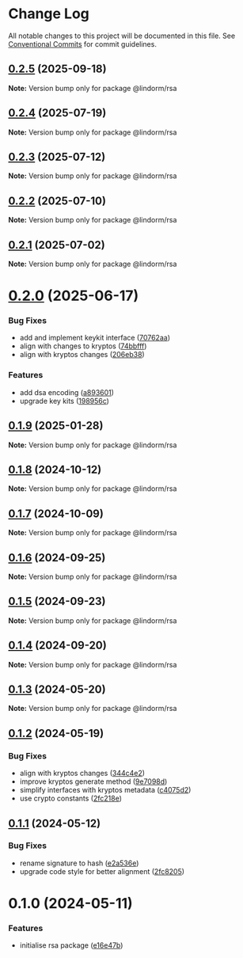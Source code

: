 # Change Log

All notable changes to this project will be documented in this file.
See [Conventional Commits](https://conventionalcommits.org) for commit guidelines.

## [0.2.5](https://github.com/lindorm-io/monorepo/compare/@lindorm/rsa@0.2.4...@lindorm/rsa@0.2.5) (2025-09-18)

**Note:** Version bump only for package @lindorm/rsa

## [0.2.4](https://github.com/lindorm-io/monorepo/compare/@lindorm/rsa@0.2.3...@lindorm/rsa@0.2.4) (2025-07-19)

**Note:** Version bump only for package @lindorm/rsa

## [0.2.3](https://github.com/lindorm-io/monorepo/compare/@lindorm/rsa@0.2.2...@lindorm/rsa@0.2.3) (2025-07-12)

**Note:** Version bump only for package @lindorm/rsa

## [0.2.2](https://github.com/lindorm-io/monorepo/compare/@lindorm/rsa@0.2.1...@lindorm/rsa@0.2.2) (2025-07-10)

**Note:** Version bump only for package @lindorm/rsa

## [0.2.1](https://github.com/lindorm-io/monorepo/compare/@lindorm/rsa@0.2.0...@lindorm/rsa@0.2.1) (2025-07-02)

**Note:** Version bump only for package @lindorm/rsa

# [0.2.0](https://github.com/lindorm-io/monorepo/compare/@lindorm/rsa@0.1.9...@lindorm/rsa@0.2.0) (2025-06-17)

### Bug Fixes

- add and implement keykit interface ([70762aa](https://github.com/lindorm-io/monorepo/commit/70762aaca51c9fe904121b69b4bc072cdd89c8a2))
- align with changes to kryptos ([74bbfff](https://github.com/lindorm-io/monorepo/commit/74bbfff6fb50504dc70327f7de3fd6d4b45cb65a))
- align with kryptos changes ([206eb38](https://github.com/lindorm-io/monorepo/commit/206eb38ae2a03b14973e706035c87a953cc753af))

### Features

- add dsa encoding ([a893601](https://github.com/lindorm-io/monorepo/commit/a8936015a9408733445cdbda8d8b70d633a2330a))
- upgrade key kits ([198956c](https://github.com/lindorm-io/monorepo/commit/198956c5fa276ae192af22cb204b3c2158c74339))

## [0.1.9](https://github.com/lindorm-io/monorepo/compare/@lindorm/rsa@0.1.8...@lindorm/rsa@0.1.9) (2025-01-28)

**Note:** Version bump only for package @lindorm/rsa

## [0.1.8](https://github.com/lindorm-io/monorepo/compare/@lindorm/rsa@0.1.7...@lindorm/rsa@0.1.8) (2024-10-12)

**Note:** Version bump only for package @lindorm/rsa

## [0.1.7](https://github.com/lindorm-io/monorepo/compare/@lindorm/rsa@0.1.6...@lindorm/rsa@0.1.7) (2024-10-09)

**Note:** Version bump only for package @lindorm/rsa

## [0.1.6](https://github.com/lindorm-io/monorepo/compare/@lindorm/rsa@0.1.5...@lindorm/rsa@0.1.6) (2024-09-25)

**Note:** Version bump only for package @lindorm/rsa

## [0.1.5](https://github.com/lindorm-io/monorepo/compare/@lindorm/rsa@0.1.4...@lindorm/rsa@0.1.5) (2024-09-23)

**Note:** Version bump only for package @lindorm/rsa

## [0.1.4](https://github.com/lindorm-io/monorepo/compare/@lindorm/rsa@0.1.3...@lindorm/rsa@0.1.4) (2024-09-20)

**Note:** Version bump only for package @lindorm/rsa

## [0.1.3](https://github.com/lindorm-io/monorepo/compare/@lindorm/rsa@0.1.2...@lindorm/rsa@0.1.3) (2024-05-20)

**Note:** Version bump only for package @lindorm/rsa

## [0.1.2](https://github.com/lindorm-io/monorepo/compare/@lindorm/rsa@0.1.1...@lindorm/rsa@0.1.2) (2024-05-19)

### Bug Fixes

- align with kryptos changes ([344c4e2](https://github.com/lindorm-io/monorepo/commit/344c4e2fad07e66c91f7e0820bfc929c1f8ffcab))
- improve kryptos generate method ([9e7098d](https://github.com/lindorm-io/monorepo/commit/9e7098d4b219b11140e28e554ffd573204772249))
- simplify interfaces with kryptos metadata ([c4075d2](https://github.com/lindorm-io/monorepo/commit/c4075d2e133c2fe0a1fafa548da68db34b3407c6))
- use crypto constants ([2fc218e](https://github.com/lindorm-io/monorepo/commit/2fc218e8c279d23bdb386421a9896bbf9896e72b))

## [0.1.1](https://github.com/lindorm-io/monorepo/compare/@lindorm/rsa@0.1.0...@lindorm/rsa@0.1.1) (2024-05-12)

### Bug Fixes

- rename signature to hash ([e2a536e](https://github.com/lindorm-io/monorepo/commit/e2a536e712e81e61bb8c16c447a734a8aa67eca2))
- upgrade code style for better alignment ([2fc8205](https://github.com/lindorm-io/monorepo/commit/2fc82054fdce72d58a0a6b504643eaecddbb60fa))

# 0.1.0 (2024-05-11)

### Features

- initialise rsa package ([e16e47b](https://github.com/lindorm-io/monorepo/commit/e16e47b7263ee4b5392f2219df9f20355eb7fd45))

